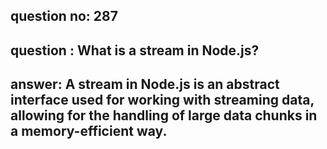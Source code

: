 
      
## question no: 287

## question : What is a stream in Node.js?

## answer: A stream in Node.js is an abstract interface used for working with streaming data, allowing for the handling of large data chunks in a memory-efficient way.
      